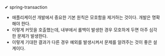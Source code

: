 ✔ spring-transaction
- 애플리케이션 개발에서 중요한 기본 원칙은 모호함을 제거하는 것이다. 개발은 명확해야 한다.
- 이렇게 커밋을 호출했는데, 내부에서 롤백이 발생한 경우 모호하게 두면 아주 심각한 문제가 발생한다.
- 이렇게 기대한 결과가 다른 경우 예외를 발생시켜서 문제를 알려주는 것이 좋은 설계이다.
